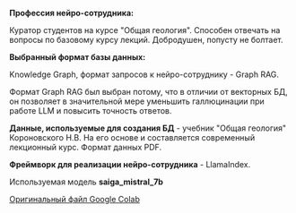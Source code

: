 **Профессия нейро-сотрудника:**

Куратор студентов на курсе "Общая геология". Способен отвечать на вопросы по базовому курсу лекций. Добродушен, попусту не болтает.

**Выбранный формат базы данных:**

Knowledge Graph, формат запросов к нейро-сотруднику  - Graph RAG.

Формат Graph RAG был выбран потому, что в отличии от векторных БД, он позволяет в значительной мере уменьшить галлюцинации при работе LLM и повысить точность ответов.

**Данные, используемые для создания БД** - учебник "Общая геология" Короновского Н.В. На его основе и составляется современный лекционный курс. Формат данных PDF.

**Фреймворк для реализации нейро-сотрудника** - LlamaIndex.

Используемая модель **saiga_mistral_7b**

 [Оригинальный файл Google Colab](https://colab.research.google.com/drive/1O7r0DHr0NFmD4myA7LzUhfdaGU3yXsFu?usp=sharing)
